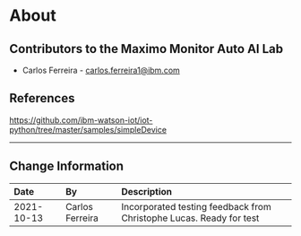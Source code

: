 # About

## Contributors to the Maximo Monitor Auto AI Lab

- Carlos Ferreira - <carlos.ferreira1@ibm.com>


## References
https://github.com/ibm-watson-iot/iot-python/tree/master/samples/simpleDevice

---
## Change Information

|Date     |By                 | Description                                           |
|:--------|:------------------|:------------------------------------------------------|
|2021-10-13| Carlos Ferreira  |Incorporated testing feedback from Christophe Lucas. Ready for test  |
